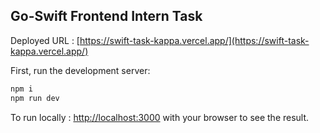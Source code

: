 
## Go-Swift Frontend Intern Task

Deployed URL : [https://swift-task-kappa.vercel.app/](https://swift-task-kappa.vercel.app/)

First, run the development server:

```bash
npm i
npm run dev

```

To run locally :  [http://localhost:3000](http://localhost:3000) with your browser to see the result.


